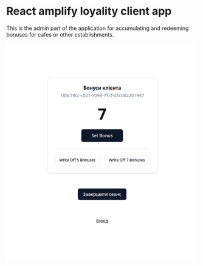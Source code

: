 # React amplify loyality client app

This is the admin part of the application for accumulating and redeeming bonuses for cafes or other establishments.

![screenshot](screenshot.png)

